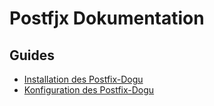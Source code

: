 # Postfjx Dokumentation

## Guides

- [Installation des Postfix-Dogu](operations/Install_Postfix_de.md)
- [Konfiguration des Postfix-Dogu](operations/Configure_Dogu_de.md)
